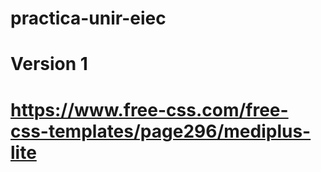 # practica-unir-eiec
# Version 1
# https://www.free-css.com/free-css-templates/page296/mediplus-lite